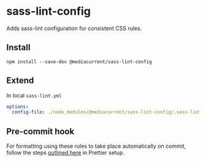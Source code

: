 # sass-lint-config

Adds sass-lint configuration for consistent CSS rules.

## Install

`npm install --save-dev @mediacurrent/sass-lint-config`

## Extend

In local `sass-lint.yml`

```yaml
options:
  config-file: ./node_modules/@mediacurrent/sass-lint-config/.sass-lint.yml
```

## Pre-commit hook
For formatting using these rules to take place automatically on commit, follow the steps [outlined here](https://github.com/mediacurrent/prettier-config#pre-commit-hook) in Prettier setup.